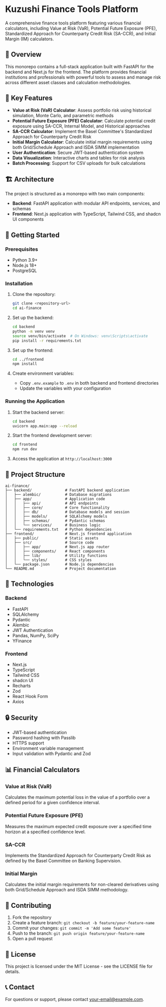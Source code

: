 # Kuzushi Finance Tools Platform

A comprehensive finance tools platform featuring various financial calculators, including Value at Risk (VaR), Potential Future Exposure (PFE), Standardized Approach for Counterparty Credit Risk (SA-CCR), and Initial Margin (IM) calculators.

## 🌟 Overview

This monorepo contains a full-stack application built with FastAPI for the backend and Next.js for the frontend. The platform provides financial institutions and professionals with powerful tools to assess and manage risk across different asset classes and calculation methodologies.

## 🧰 Key Features

- **Value at Risk (VaR) Calculator**: Assess portfolio risk using historical simulation, Monte Carlo, and parametric methods
- **Potential Future Exposure (PFE) Calculator**: Calculate potential credit exposure using SA-CCR, Internal Model, and Historical approaches
- **SA-CCR Calculator**: Implement the Basel Committee's Standardized Approach for Counterparty Credit Risk
- **Initial Margin Calculator**: Calculate initial margin requirements using both Grid/Schedule Approach and ISDA SIMM implementation
- **User Authentication**: Secure JWT-based authentication system
- **Data Visualization**: Interactive charts and tables for risk analysis
- **Batch Processing**: Support for CSV uploads for bulk calculations

## 🏗️ Architecture

The project is structured as a monorepo with two main components:

- **Backend**: FastAPI application with modular API endpoints, services, and schemas
- **Frontend**: Next.js application with TypeScript, Tailwind CSS, and shadcn UI components

## 🚀 Getting Started

### Prerequisites

- Python 3.9+
- Node.js 18+
- PostgreSQL

### Installation

1. Clone the repository:
   ```bash
   git clone <repository-url>
   cd ai-finance
   ```

2. Set up the backend:
   ```bash
   cd backend
   python -m venv venv
   source venv/bin/activate  # On Windows: venv\Scripts\activate
   pip install -r requirements.txt
   ```

3. Set up the frontend:
   ```bash
   cd ../frontend
   npm install
   ```

4. Create environment variables:
   - Copy `.env.example` to `.env` in both backend and frontend directories
   - Update the variables with your configuration

### Running the Application

1. Start the backend server:
   ```bash
   cd backend
   uvicorn app.main:app --reload
   ```

2. Start the frontend development server:
   ```bash
   cd frontend
   npm run dev
   ```

3. Access the application at `http://localhost:3000`

## 📂 Project Structure

```
ai-finance/
├── backend/               # FastAPI backend application
│   ├── alembic/           # Database migrations
│   ├── app/               # Application code
│   │   ├── api/           # API endpoints
│   │   ├── core/          # Core functionality
│   │   ├── db/            # Database models and session
│   │   ├── models/        # SQLAlchemy models
│   │   ├── schemas/       # Pydantic schemas
│   │   └── services/      # Business logic
│   └── requirements.txt   # Python dependencies
├── frontend/              # Next.js frontend application
│   ├── public/            # Static assets
│   ├── src/               # Source code
│   │   ├── app/           # Next.js app router
│   │   ├── components/    # React components
│   │   ├── lib/           # Utility functions
│   │   └── styles/        # CSS styles
│   └── package.json       # Node.js dependencies
└── README.md              # Project documentation
```

## 🔧 Technologies

### Backend
- FastAPI
- SQLAlchemy
- Pydantic
- Alembic
- JWT Authentication
- Pandas, NumPy, SciPy
- YFinance

### Frontend
- Next.js
- TypeScript
- Tailwind CSS
- shadcn UI
- Recharts
- Zod
- React Hook Form
- Axios

## 🔒 Security

- JWT-based authentication
- Password hashing with Passlib
- HTTPS support
- Environment variable management
- Input validation with Pydantic and Zod

## 📊 Financial Calculators

### Value at Risk (VaR)
Calculates the maximum potential loss in the value of a portfolio over a defined period for a given confidence interval.

### Potential Future Exposure (PFE)
Measures the maximum expected credit exposure over a specified time horizon at a specified confidence level.

### SA-CCR
Implements the Standardized Approach for Counterparty Credit Risk as defined by the Basel Committee on Banking Supervision.

### Initial Margin
Calculates the initial margin requirements for non-cleared derivatives using both Grid/Schedule Approach and ISDA SIMM methodology.

## 🤝 Contributing

1. Fork the repository
2. Create a feature branch: `git checkout -b feature/your-feature-name`
3. Commit your changes: `git commit -m 'Add some feature'`
4. Push to the branch: `git push origin feature/your-feature-name`
5. Open a pull request

## 📄 License

This project is licensed under the MIT License - see the LICENSE file for details.

## 📞 Contact

For questions or support, please contact [your-email@example.com](mailto:your-email@example.com).
